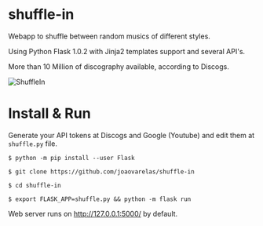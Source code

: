 # shuffle-in
Webapp to shuffle between random musics of different styles.

Using Python Flask 1.0.2 with Jinja2 templates support and several API's.

More than 10 Million of discography available, according to Discogs.

![ShuffleIn](https://i.imgur.com/ZCRoufU.png)


# Install & Run

Generate your API tokens at Discogs and Google (Youtube) and edit them
at `shuffle.py` file.



`$ python -m pip install --user Flask`

`$ git clone https://github.com/joaovarelas/shuffle-in`

`$ cd shuffle-in`

`$ export FLASK_APP=shuffle.py && python -m flask run`


Web server runs on http://127.0.0.1:5000/ by default.